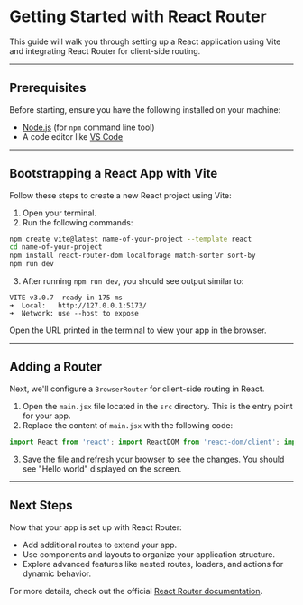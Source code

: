# Getting Started with React Router

This guide will walk you through setting up a React application using Vite and integrating React Router for client-side routing.

---

## Prerequisites

Before starting, ensure you have the following installed on your machine:
- [Node.js](https://nodejs.org/) (for `npm` command line tool)
- A code editor like [VS Code](https://code.visualstudio.com/)

---

## Bootstrapping a React App with Vite

Follow these steps to create a new React project using Vite:

1. Open your terminal.
2. Run the following commands:

```bash
npm create vite@latest name-of-your-project --template react 
cd name-of-your-project 
npm install react-router-dom localforage match-sorter sort-by
npm run dev
```

3. After running `npm run dev`, you should see output similar to:

```text
VITE v3.0.7  ready in 175 ms
➜  Local:   http://127.0.0.1:5173/
➜  Network: use --host to expose
```

Open the URL printed in the terminal to view your app in the browser.

---

## Adding a Router

Next, we'll configure a `BrowserRouter` for client-side routing in React.

1. Open the `main.jsx` file located in the `src` directory. This is the entry point for your app.
2. Replace the content of `main.jsx` with the following code:

```jsx
import React from 'react'; import ReactDOM from 'react-dom/client'; import { createBrowserRouter, RouterProvider } from 'react-router-dom'; import './index.css'; const router = createBrowserRouter([{ path: '/', element: <div>Hello world</div>, }]); ReactDOM.createRoot(document.getElementById('root')).render( <React.StrictMode> <RouterProvider router={router} /> </React.StrictMode> );
```

3. Save the file and refresh your browser to see the changes. You should see "Hello world" displayed on the screen.

---

## Next Steps

Now that your app is set up with React Router:
- Add additional routes to extend your app.
- Use components and layouts to organize your application structure.
- Explore advanced features like nested routes, loaders, and actions for dynamic behavior.

For more details, check out the official [React Router documentation](https://reactrouter.com/).
